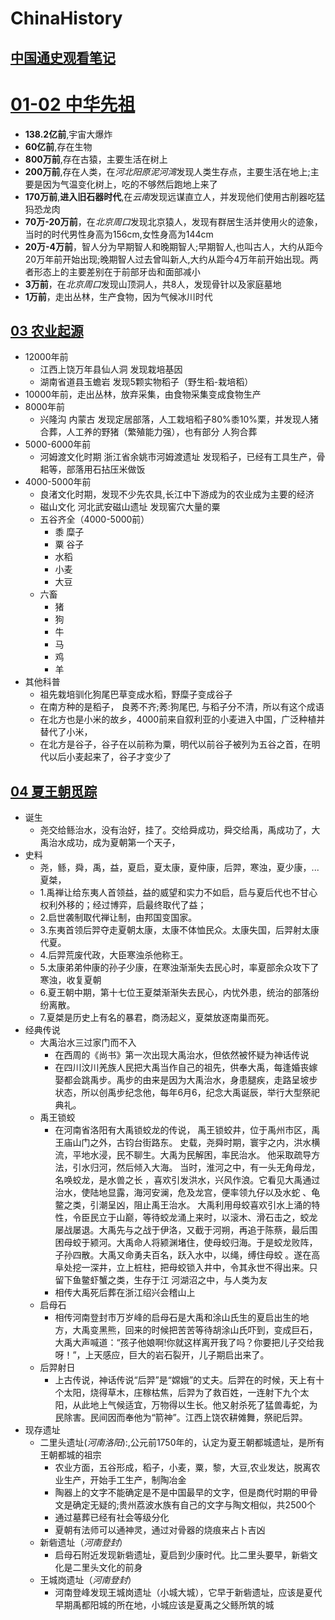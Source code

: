 # ChinaHistory

## [中国通史观看笔记](https://www.bilibili.com/video/av6547465)  

# [01-02 中华先祖](https://www.bilibili.com/video/av6547465/?p=2)

* **138.2亿前**,宇宙大爆炸  
* **60亿前**,存在生物
* **800万前**,存在古猿，主要生活在树上  
* **200万前**,存在人类，在*河北阳原泥河湾*发现人类生存点，主要生活在地上;主要是因为气温变化树上，吃的不够然后跑地上来了  
* **170万前**,**进入旧石器时代**,在*云南*发现远谋直立人，并发现他们使用古削器吃猛犸恐龙肉
* **70万-20万前**，在*北京周口*发现北京猿人，发现有群居生活并使用火的迹象，当时的时代男性身高为156cm,女性身高为144cm
* **20万-4万前**，智人分为早期智人和晚期智人;早期智人,也叫古人，大约从距今20万年前开始出现;晚期智人过去曾叫新人,大约从距今4万年前开始出现。两者形态上的主要差别在于前部牙齿和面部减小
* **3万前**，在*北京周口*发现山顶洞人，共8人，发现骨针以及家庭墓地
* **1万前**，走出丛林，生产食物，因为气候冰川时代


## [03 农业起源](https://www.bilibili.com/video/av6547465/?p=3)

* 12000年前      
   * 江西上饶万年县仙人洞   发现栽培基因 
   * 湖南省道县玉蟾岩      发现5颗实物稻子（野生稻-栽培稻） 
* 10000年前，走出丛林，放弃采集，由食物采集变成食物生产  
* 8000年前 
   * 兴隆沟 内蒙古 发现定居部落，人工栽培稻子80%黍10%栗，并发现人猪合葬，人工养的野猪（繁殖能力强），也有部分 人狗合葬  
* 5000-6000年前  
   * 河姆渡文化时期 浙江省余姚市河姆渡遗址  发现稻子，已经有工具生产，骨耜等，部落用石拈压米做饭  
* 4000-5000年前  
   * 良渚文化时期，发现不少先农具,长江中下游成为的农业成为主要的经济  
   * 磁山文化 河北武安磁山遗址  发现窖穴大量的粟  
   * 五谷齐全（4000-5000前）  
     * 黍 糜子
     * 粟 谷子
     * 水稻
     * 小麦
     * 大豆  
   * 六畜    
	  * 猪
	  * 狗
	  * 牛
	  * 马
	  * 鸡
	  * 羊
* 其他科普  
	* 祖先栽培驯化狗尾巴草变成水稻，野糜子变成谷子
	* 在南方种的是稻子， 良莠不齐;莠:狗尾巴, 与稻子分不清，所以有这个成语
	* 在北方也是小米的故乡，4000前来自叙利亚的小麦进入中国，广泛种植并替代了小米，
	* 在北方是谷子，谷子在以前称为粟，明代以前谷子被列为五谷之首，在明代以后小麦起来了，谷子才变少了

## [04 夏王朝觅踪](https://www.bilibili.com/video/av6547465/?p=4)

* 诞生    
    * 尧交给鲧治水，没有治好，挂了。交给舜成功，舜交给禹，禹成功了，大禹治水成功，成为夏朝第一个天子，
* 史料 
    * 尧，鲧，舜，禹，益，夏启，夏太康，夏仲康，后羿，寒浊，夏少康，... 夏桀，        
    * 1.禹禅让给东夷人首领益，益的威望和实力不如启，启与夏后代也不甘心权利外移的；经过博弈，启最终取代了益；
    * 2.启世袭制取代禅让制，由邦国变国家。
    * 3.东夷首领后羿夺走夏朝太康，太康不体恤民众。太康失国，后羿射太康代夏。
    * 4.后羿荒废代政，大臣寒浊杀他称王。
    * 5.太康弟弟仲康的孙子少康，在寒浊渐渐失去民心时，率夏部余众攻下了寒浊，收复夏朝
    * 6.夏王朝中期，第十七位王夏桀渐渐失去民心，内忧外患，统治的部落纷纷离散。
    * 7.夏桀是历史上有名的暴君，商汤起义，夏桀放逐南巢而死。
* 经典传说  
    * 大禹治水三过家门而不入
        * 在西周的《尚书》第一次出现大禹治水，但依然被怀疑为神话传说  
        * 在四川汶川羌族人民把大禹当作自己的祖先，供奉大禹，每逢婚丧嫁娶都会跳禹步。禹步的由来是因为大禹治水，身患腿疾，走路呈坡步状态，所以创禹步纪念他，每年6月6，纪念大禹诞辰，举行大型祭祀典礼。 
    * 禹王锁蛟
        * 在河南省洛阳有大禹锁蛟龙的传说， 禹王锁蛟井，位于禹州市区，禹王庙山门之外，古钧台街路东。 史载，尧舜时期，寰宇之内，洪水横流，平地水浸，民不聊生。大禹为民解困，率民治水。 他采取疏导方法，引水归河，然后倾入大海。 当时，淮河之中，有一头无角母龙，名唤蛟龙，是水兽之长 ，喜欢引发洪水，兴风作浪。它看见大禹通过治水，使陆地显露，海河安澜，危及龙宫，便率领九仔以及水蛇 、龟鳖之类，引潮呈凶，阻止禹王治水。 大禹利用母蛟喜欢引水上涌的特性，令臣民立于山巅，等待蛟龙涌上来时，以滚木、滑石击之，蛟龙屡战屡退。大禹先与之战于伊洛，又截于河朔，再追于陈蔡，最后围困母蛟于颍河。大禹命人将颍渊堵住，使母蛟归海。于是蛟龙败阵，子孙四散。大禹又命勇夫百名，跃入水中，以绳，缚住母蛟 。遂在高阜处挖一深井，立上桩柱，把母蛟锁入井中，令其永世不得出来。只留下鱼鳖虾蟹之类，生存于江 河湖沼之中，与人类为友  
        * 相传大禹死后葬在浙江绍兴会稽山上  
    * 启母石  
        * 相传河南登封市万岁峰的启母石是大禹和涂山氏生的夏启出生的地方，大禹变黑熊，回来的时候把苦苦等待胡涂山氏吓到，变成巨石，大禹大声喊道：“孩子他娘啊!你就这样离开我了吗？你要把儿子交给我呀！”，上天感应，巨大的岩石裂开，儿子期启出来了。 
    * 后羿射日  
        * 上古传说，神话传说“后羿”是“嫦娥”的丈夫。后羿在的时候，天上有十个太阳，烧得草木，庄稼枯焦，后羿为了救百姓，一连射下九个太阳，从此地上气候适宜，万物得以生长。他又射杀死了猛兽毒蛇，为民除害。民间因而奉他为“箭神”。江西上饶农耕傩舞，祭祀后羿。
* 现存遗址  
    * 二里头遗址(*河南洛阳*):,公元前1750年的，认定为夏王朝都城遗址，是所有王朝都城的祖宗
        * 农业方面，五谷形成，稻子，小麦，粟，黎，大豆,农业发达，脱离农业生产，开始手工生产，制陶冶金
        * 陶器上的文字不能确定是不是中国最早的文字，但是商代时期的甲骨文是确定无疑的;贵州荔波水族有自己的文字与陶文相似，共2500个
        * 通过墓葬已经有社会等级分化
        * 夏朝有法师可以通神灵，通过对骨器的烧痕来占卜吉凶
    * 新砦遗址（*河南登封*）
        * 启母石附近发现新砦遗址，夏启到少康时代。比二里头要早，新砦文化是二里头文化的前身
    * 王城岗遗址（*河南登封*）
        * 河南登峰发现王城岗遗址（小城大城），它早于新砦遗址，应该是夏代早期禹都阳城的所在地，小城应该是夏禹之父鲧所筑的城


